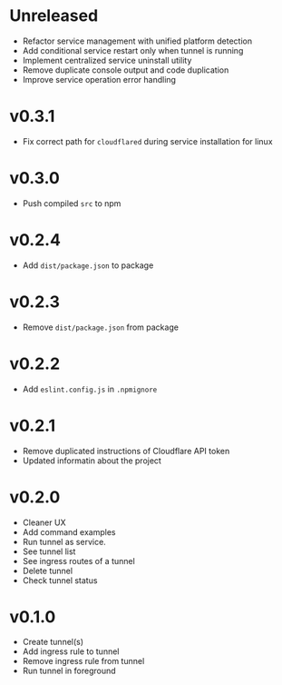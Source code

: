 # Unreleased
- Refactor service management with unified platform detection
- Add conditional service restart only when tunnel is running
- Implement centralized service uninstall utility
- Remove duplicate console output and code duplication
- Improve service operation error handling

# v0.3.1
- Fix correct path for `cloudflared` during service installation for linux

# v0.3.0
- Push compiled `src` to npm

# v0.2.4
- Add `dist/package.json` to package

# v0.2.3
- Remove `dist/package.json` from package

# v0.2.2
- Add `eslint.config.js` in `.npmignore`

# v0.2.1
- Remove duplicated instructions of Cloudflare API token
- Updated informatin about the project

# v0.2.0

- Cleaner UX
- Add command examples
- Run tunnel as service.
- See tunnel list
- See ingress routes of a tunnel
- Delete tunnel
- Check tunnel status

# v0.1.0

- Create tunnel(s)
- Add ingress rule to tunnel
- Remove ingress rule from tunnel
- Run tunnel in foreground
